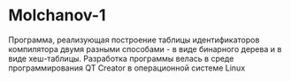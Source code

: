 # Molchanov-1
Программа, реализующая построение таблицы идентификаторов компилятора двумя разными способами - в виде бинарного дерева и в виде хеш-таблицы. Разработка программы велась в среде программирования QT Creator в операционной системе Linux
